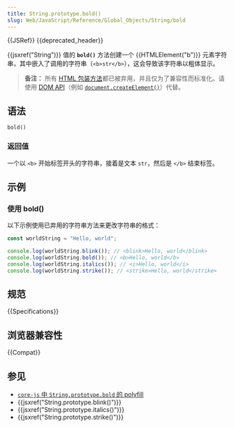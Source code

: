 ```yaml
---
title: String.prototype.bold()
slug: Web/JavaScript/Reference/Global_Objects/String/bold
---
```


{{JSRef}} {{deprecated_header}}

{{jsxref("String")}} 值的 **`bold()`** 方法创建一个 {{HTMLElement("b")}} 元素字符串，其中嵌入了调用的字符串（`<b>str</b>`），这会导致该字符串以粗体显示。

> **备注：** 所有 [HTML 包装方法](/zh-CN/docs/Web/JavaScript/Reference/Global_Objects/String#html_包装器方法)都已被弃用，并且仅为了兼容性而标准化。请使用 [DOM API](/zh-CN/docs/Web/API/Document_Object_Model)（例如 [`document.createElement()`](/zh-CN/docs/Web/API/Document/createElement)）代替。

## 语法

```js-nolint
bold()
```

### 返回值

一个以 `<b>` 开始标签开头的字符串，接着是文本 `str`，然后是 `</b>` 结束标签。

## 示例

### 使用 bold()

以下示例使用已弃用的字符串方法来更改字符串的格式：

```js
const worldString = "Hello, world";

console.log(worldString.blink()); // <blink>Hello, world</blink>
console.log(worldString.bold()); // <b>Hello, world</b>
console.log(worldString.italics()); // <i>Hello, world</i>
console.log(worldString.strike()); // <strike>Hello, world</strike>
```

## 规范

{{Specifications}}

## 浏览器兼容性

{{Compat}}

## 参见

- [`core-js` 中 `String.prototype.bold` 的 polyfill](https://github.com/zloirock/core-js#ecmascript-string-and-regexp)
- {{jsxref("String.prototype.blink()")}}
- {{jsxref("String.prototype.italics()")}}
- {{jsxref("String.prototype.strike()")}}
